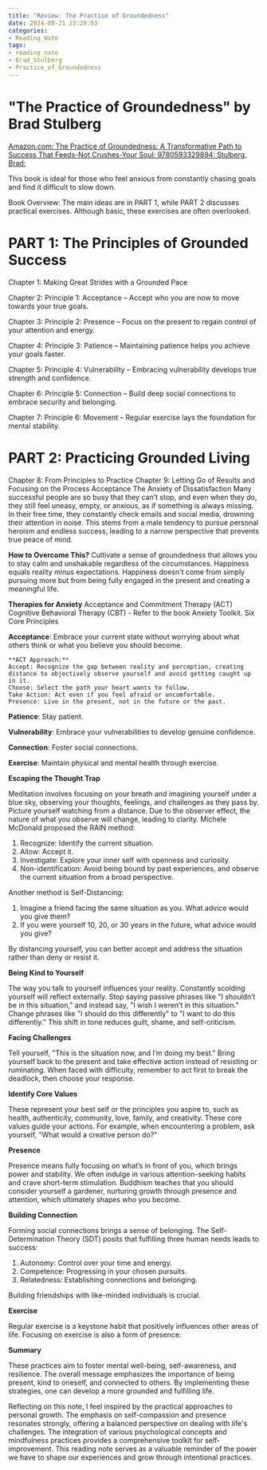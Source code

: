 ```yaml
---
title: "Review: The Practice of Groundedness"
date: 2024-08-21 23:29:53
categories:
- Reading_Note
tags:
- reading_note
- Brad_Stulberg
- Practice_of_Groundedness
--- 
```


# "The Practice of Groundedness" by Brad Stulberg
[Amazon.com: The Practice of Groundedness: A Transformative Path to Success That Feeds-Not Crushes-Your Soul: 9780593329894: Stulberg, Brad: ](https://www.amazon.com/Practice-Groundedness-Transformative-Feeds-Not-Crushes-Your/dp/0593329899)

This book is ideal for those who feel anxious from constantly chasing goals and find it difficult to slow down.

Book Overview:
The main ideas are in PART 1, while PART 2 discusses practical exercises. Although basic, these exercises are often overlooked.

# PART 1: The Principles of Grounded Success

Chapter 1: Making Great Strides with a Grounded Pace

Chapter 2: Principle 1: Acceptance – Accept who you are now to move towards your true goals.

Chapter 3: Principle 2: Presence – Focus on the present to regain control of your attention and energy.

Chapter 4: Principle 3: Patience – Maintaining patience helps you achieve your goals faster.

Chapter 5: Principle 4: Vulnerability – Embracing vulnerability develops true strength and confidence.

Chapter 6: Principle 5: Connection – Build deep social connections to embrace security and belonging.

Chapter 7: Principle 6: Movement – Regular exercise lays the foundation for mental stability.

# PART 2: Practicing Grounded Living

Chapter 8: From Principles to Practice
Chapter 9: Letting Go of Results and Focusing on the Process
Acceptance
The Anxiety of Dissatisfaction
Many successful people are so busy that they can't stop, and even when they do, they still feel uneasy, empty, or anxious, as if something is always missing. In their free time, they constantly check emails and social media, drowning their attention in noise. This stems from a male tendency to pursue personal heroism and endless success, leading to a narrow perspective that prevents true peace of mind.

**How to Overcome This?**
Cultivate a sense of groundedness that allows you to stay calm and unshakable regardless of the circumstances. Happiness equals reality minus expectations. Happiness doesn't come from simply pursuing more but from being fully engaged in the present and creating a meaningful life.

**Therapies for Anxiety**
Acceptance and Commitment Therapy (ACT)
Cognitive Behavioral Therapy (CBT) - Refer to the book Anxiety Toolkit.
Six Core Principles

**Acceptance**: Embrace your current state without worrying about what others think or what you believe you should become.

    **ACT Approach:**
    Accept: Recognize the gap between reality and perception, creating distance to objectively observe yourself and avoid getting caught up in it.
    Choose: Select the path your heart wants to follow.
    Take Action: Act even if you feel afraid or uncomfortable.
    Presence: Live in the present, not in the future or the past.

**Patience**: Stay patient.

**Vulnerability**: Embrace your vulnerabilities to develop genuine confidence.

**Connection**: Foster social connections.

**Exercise**: Maintain physical and mental health through exercise.

**Escaping the Thought Trap**

Meditation involves focusing on your breath and imagining yourself under a blue sky, observing your thoughts, feelings, and challenges as they pass by. Picture yourself watching from a distance. Due to the observer effect, the nature of what you observe will change, leading to clarity. Michele McDonald proposed the RAIN method:

1. Recognize: Identify the current situation.
2. Allow: Accept it.
3. Investigate: Explore your inner self with openness and curiosity.
4. Non-identification: Avoid being bound by past experiences, and observe the current situation from a broad perspective.

Another method is Self-Distancing:
1. Imagine a friend facing the same situation as you. What advice would you give them?
2. If you were yourself 10, 20, or 30 years in the future, what advice would you give?


By distancing yourself, you can better accept and address the situation rather than deny or resist it.

**Being Kind to Yourself**

The way you talk to yourself influences your reality. Constantly scolding yourself will reflect externally. Stop saying passive phrases like "I shouldn’t be in this situation," and instead say, "I wish I weren’t in this situation." Change phrases like "I should do this differently" to "I want to do this differently." This shift in tone reduces guilt, shame, and self-criticism.

**Facing Challenges**

Tell yourself, "This is the situation now, and I’m doing my best." Bring yourself back to the present and take effective action instead of resisting or ruminating. When faced with difficulty, remember to act first to break the deadlock, then choose your response.

**Identify Core Values**

These represent your best self or the principles you aspire to, such as health, authenticity, community, love, family, and creativity. These core values guide your actions. For example, when encountering a problem, ask yourself, "What would a creative person do?"

**Presence**

Presence means fully focusing on what’s in front of you, which brings power and stability. We often indulge in various attention-seeking habits and crave short-term stimulation. Buddhism teaches that you should consider yourself a gardener, nurturing growth through presence and attention, which ultimately shapes who you become.

**Building Connection**

Forming social connections brings a sense of belonging. The Self-Determination Theory (SDT) posits that fulfilling three human needs leads to success:

1. Autonomy: Control over your time and energy.
2. Competence: Progressing in your chosen pursuits.
3. Relatedness: Establishing connections and belonging.

Building friendships with like-minded individuals is crucial.

**Exercise**

Regular exercise is a keystone habit that positively influences other areas of life. Focusing on exercise is also a form of presence.

**Summary**

These practices aim to foster mental well-being, self-awareness, and resilience. The overall message emphasizes the importance of being present, kind to oneself, and connected to others. By implementing these strategies, one can develop a more grounded and fulfilling life.

Reflecting on this note, I feel inspired by the practical approaches to personal growth. The emphasis on self-compassion and presence resonates strongly, offering a balanced perspective on dealing with life's challenges. The integration of various psychological concepts and mindfulness practices provides a comprehensive toolkit for self-improvement. This reading note serves as a valuable reminder of the power we have to shape our experiences and grow through intentional practices.

